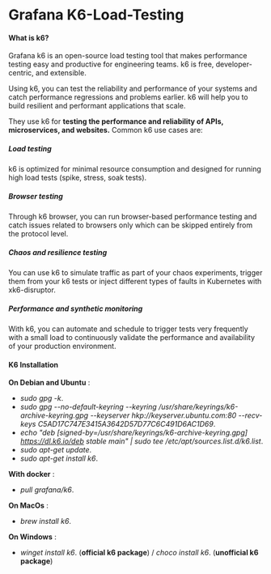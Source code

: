 # Grafana K6-Load-Testing

#### What is k6?

Grafana k6 is an open-source load testing tool that makes performance testing easy and productive for engineering teams. k6 is free, developer-centric, and extensible.

Using k6, you can test the reliability and performance of your systems and catch performance regressions and problems earlier. k6 will help you to build resilient and performant applications that scale.

They use k6 for **testing the performance and reliability of APIs, microservices, and websites.** Common k6 use cases are:

##### _Load testing_
k6 is optimized for minimal resource consumption and designed for running high load tests (spike, stress, soak tests).

##### _Browser testing_
Through k6 browser, you can run browser-based performance testing and catch issues related to browsers only which can be skipped entirely from the protocol level.

##### _Chaos and resilience testing_
You can use k6 to simulate traffic as part of your chaos experiments, trigger them from your k6 tests or inject different types of faults in Kubernetes with xk6-disruptor.

##### _Performance and synthetic monitoring_
With k6, you can automate and schedule to trigger tests very frequently with a small load to continuously validate the performance and availability of your production environment.

#### K6 Installation 

**On Debian and Ubuntu** : 

- _sudo gpg -k_.
- _sudo gpg --no-default-keyring --keyring /usr/share/keyrings/k6-archive-keyring.gpg --keyserver hkp://keyserver.ubuntu.com:80 --recv-keys C5AD17C747E3415A3642D57D77C6C491D6AC1D69_.
- _echo "deb [signed-by=/usr/share/keyrings/k6-archive-keyring.gpg] https://dl.k6.io/deb stable main" | sudo tee /etc/apt/sources.list.d/k6.list_.
- _sudo apt-get update_.
- _sudo apt-get install k6_.

**With docker** :
- _pull grafana/k6_. 


**On MacOs** : 
- _brew install k6_.

**On Windows** :
- _winget install k6_. (**official k6 package**) / _choco install k6_. (**unofficial k6 package**)    
